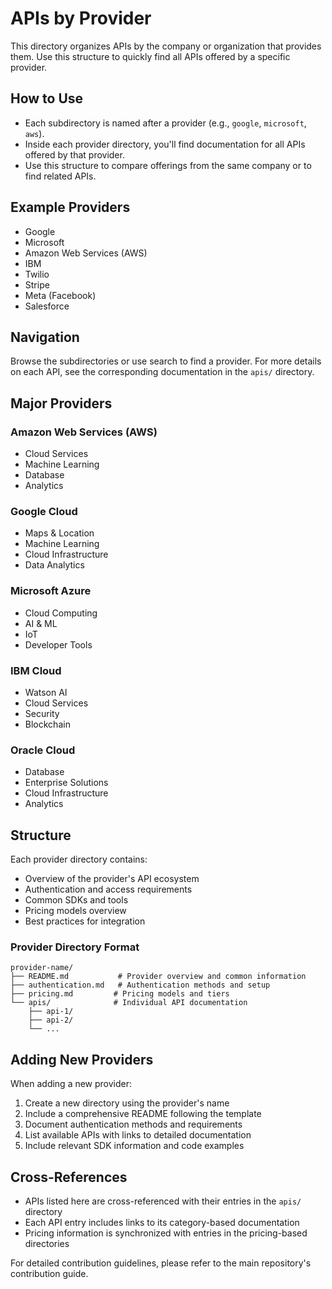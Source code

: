 # APIs by Provider

This directory organizes APIs by the company or organization that provides them. Use this structure to quickly find all APIs offered by a specific provider.

## How to Use

- Each subdirectory is named after a provider (e.g., `google`, `microsoft`, `aws`).
- Inside each provider directory, you'll find documentation for all APIs offered by that provider.
- Use this structure to compare offerings from the same company or to find related APIs.

## Example Providers

- Google
- Microsoft
- Amazon Web Services (AWS)
- IBM
- Twilio
- Stripe
- Meta (Facebook)
- Salesforce

## Navigation

Browse the subdirectories or use search to find a provider. For more details on each API, see the corresponding documentation in the `apis/` directory.

## Major Providers

### Amazon Web Services (AWS)
- Cloud Services
- Machine Learning
- Database
- Analytics

### Google Cloud
- Maps & Location
- Machine Learning
- Cloud Infrastructure
- Data Analytics

### Microsoft Azure
- Cloud Computing
- AI & ML
- IoT
- Developer Tools

### IBM Cloud
- Watson AI
- Cloud Services
- Security
- Blockchain

### Oracle Cloud
- Database
- Enterprise Solutions
- Cloud Infrastructure
- Analytics

## Structure

Each provider directory contains:
- Overview of the provider's API ecosystem
- Authentication and access requirements
- Common SDKs and tools
- Pricing models overview
- Best practices for integration

### Provider Directory Format
```
provider-name/
├── README.md           # Provider overview and common information
├── authentication.md   # Authentication methods and setup
├── pricing.md         # Pricing models and tiers
└── apis/              # Individual API documentation
    ├── api-1/
    ├── api-2/
    └── ...
```

## Adding New Providers

When adding a new provider:
1. Create a new directory using the provider's name
2. Include a comprehensive README following the template
3. Document authentication methods and requirements
4. List available APIs with links to detailed documentation
5. Include relevant SDK information and code examples

## Cross-References

- APIs listed here are cross-referenced with their entries in the `apis/` directory
- Each API entry includes links to its category-based documentation
- Pricing information is synchronized with entries in the pricing-based directories

For detailed contribution guidelines, please refer to the main repository's contribution guide.